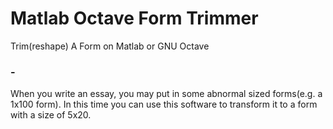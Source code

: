 # Matlab Octave Form Trimmer
Trim(reshape) A Form on Matlab or GNU Octave
### -
When you write an essay, you may put in some abnormal sized forms(e.g. a 1x100 form). In this time you can use this software to transform it to a form with a size of 5x20.

